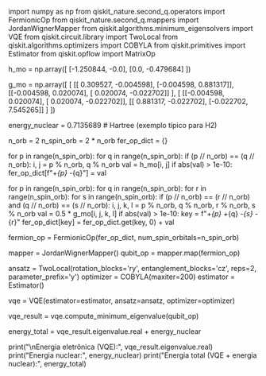 import numpy as np
from qiskit_nature.second_q.operators import FermionicOp
from qiskit_nature.second_q.mappers import JordanWignerMapper
from qiskit.algorithms.minimum_eigensolvers import VQE
from qiskit.circuit.library import TwoLocal
from qiskit.algorithms.optimizers import COBYLA
from qiskit.primitives import Estimator
from qiskit.opflow import MatrixOp


h_mo = np.array([
    [-1.250844, -0.0],
    [0.0, -0.479684]
])

g_mo = np.array([
    [
        [[ 0.309527, -0.004598],
         [-0.004598,  0.881317]],
        [[-0.004598,  0.020074],
         [ 0.020074, -0.022702]]
    ],
    [
        [[-0.004598,  0.020074],
         [ 0.020074, -0.022702]],
        [[ 0.881317, -0.022702],
         [-0.022702, 7.545265]]
    ]
])


energy_nuclear = 0.7135689  # Hartree (exemplo típico para H2)


n_orb = 2
n_spin_orb = 2 * n_orb
fer_op_dict = {}


for p in range(n_spin_orb):
    for q in range(n_spin_orb):
        if (p // n_orb) == (q // n_orb):
            i, j = p % n_orb, q % n_orb
            val = h_mo[i, j]
            if abs(val) > 1e-10:
                fer_op_dict[f"+_{p} -_{q}"] = val


for p in range(n_spin_orb):
    for q in range(n_spin_orb):
        for r in range(n_spin_orb):
            for s in range(n_spin_orb):
                if (p // n_orb) == (r // n_orb) and (q // n_orb) == (s // n_orb):
                    i, j, k, l = p % n_orb, q % n_orb, r % n_orb, s % n_orb
                    val = 0.5 * g_mo[i, j, k, l]
                    if abs(val) > 1e-10:
                        key = f"+_{p} +_{q} -_{s} -_{r}"
                        fer_op_dict[key] = fer_op_dict.get(key, 0) + val

fermion_op = FermionicOp(fer_op_dict, num_spin_orbitals=n_spin_orb)

mapper = JordanWignerMapper()
qubit_op = mapper.map(fermion_op)


ansatz = TwoLocal(rotation_blocks='ry', entanglement_blocks='cz', reps=2, parameter_prefix='y')
optimizer = COBYLA(maxiter=200)
estimator = Estimator()

vqe = VQE(estimator=estimator, ansatz=ansatz, optimizer=optimizer)


vqe_result = vqe.compute_minimum_eigenvalue(qubit_op)


energy_total = vqe_result.eigenvalue.real + energy_nuclear

print("\nEnergia eletrônica (VQE):", vqe_result.eigenvalue.real)
print("Energia nuclear:", energy_nuclear)
print("Energia total (VQE + energia nuclear):", energy_total)
